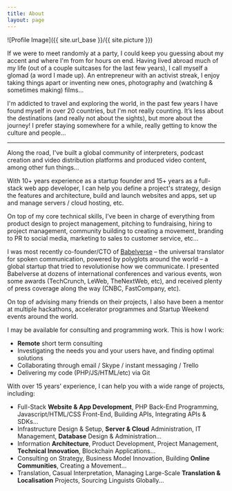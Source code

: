```yaml
---
title: About
layout: page
---
```

![Profile Image]({{ site.url_base }}/{{ site.picture }})

<p>If we were to meet randomly at a party, I could keep you guessing about my accent and where I'm from for hours on end. Having lived abroad much of my life (out of a couple suitcases for the last few years), I call myself a glomad (a word I made up). An entrepreneur with an activist streak, I enjoy taking things apart or inventing new ones, photography and (watching & sometimes making) films…

<p>I'm addicted to travel and exploring the world, in the past few years I have found myself in over 20 countries, but I'm not really counting. It’s less about the destinations (and really not about the sights), but more about the journey! I prefer staying somewhere for a while, really getting to know the culture and people…

<hr>
<p>Along the road, I've built a global community of interpreters, podcast creation and video distribution platforms and produced video content, among other fun things... 

<p>With 10+ years experience as a startup founder and 15+ years as a full-stack web app developer, I can help you define a project's strategy, design the features and architecture, build and launch websites and apps, set up and manage servers / cloud hosting, etc. 

<p>On top of my core technical skills, I've been in charge of everything from product design to project management, pitching to fundraising, hiring to project management, community building to creating a movement, branding to PR to social media, marketing to sales to customer service, etc...

<p>I was most recently co-founder/CTO of <a href="http://blog.deborniol.com/cat/babelverse/" target="_blank">Babelverse</a> – the universal translator for spoken communication, powered by polyglots around the world – a global startup that tried to revolutionise how we communicate. I presented Babelverse at dozens of international conferences and various events, won some awards (TechCrunch, LeWeb, TheNextWeb, etc), and received plenty of press coverage along the way (CNBC, FastCompany, etc). 

<p>On top of advising many friends on their projects, I also have been a mentor at multiple hackathons, accelerator programmes and Startup Weekend events around the world. 

<p>I may be available for consulting and programming work. This is how I work:
<ul>
<li><b>Remote</b> short term consulting</li>
<li>Investigating the needs you and your users have, and finding optimal solutions</li>
<li>Collaborating through email / Skype / instant messaging / Trello</li>
<li>Delivering my code (PHP/JS/HTML/etc) via Git </li>
</ul>

<p>With over 15 years' experience, I can help you with a wide range of projects, including:
</p>

<ul class="skill-list">
<li>Full-Stack <b>Website &amp; App Development</b>, PHP Back-End Programming, Javascript/HTML/CSS Front-End, Building APIs, Integrating APIs &amp; SDKs...<br></li>
<li>Infrastructure Design &amp; Setup, <b>Server &amp; Cloud</b> Administration, IT Management, <b>Database</b> Design &amp; Administration...<br></li>
<li>Information <b>Architecture</b>, Product Development, Project Management, <b>Technical Innovation</b>, Blockchain Applications...</li>
<li>Consulting on Strategy, Business Model Innovation, Building <b>Online Communities</b>, Creating a Movement...<br></li>
<li>Translation, Casual Interpretation, Managing Large-Scale <b>Translation &amp; Localisation</b> Projects, Sourcing Linguists Globally...<br></li>
</ul>